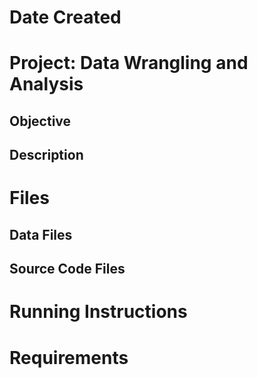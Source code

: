 # Date Created

# Project: Data Wrangling and Analysis

## Objective

## Description

# Files

## Data Files

## Source Code Files

# Running Instructions

# Requirements
